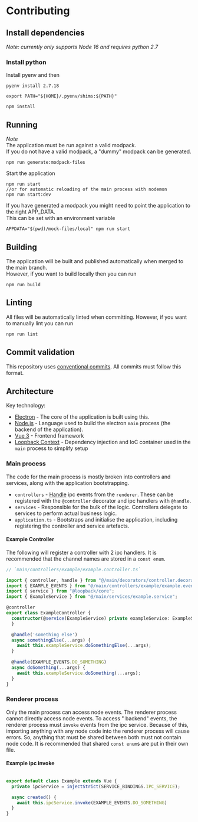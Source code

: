 # Contributing

## Install dependencies

_Note: currently only supports Node 16 and requires python 2.7_

### Install python

Install pyenv and then 

```shell
pyenv install 2.7.18
```

```shell
export PATH="${HOME}/.pyenv/shims:${PATH}"
```

```
npm install
```

## Running

_Note_  
The application must be run against a valid modpack.  
If you do not have a valid modpack, a "dummy" modpack can be generated.

```shell
npm run generate:modpack-files
```

Start the application
```
npm run start
//or for automatic reloading of the main process with nodemon
npm run start:dev
```

If you have generated a modpack you might need to point the application to the right APP_DATA.  
This can be set with an environment variable

```shell
APPDATA="$(pwd)/mock-files/local" npm run start
```

## Building 

The application will be built and published automatically when merged to the main branch.  
However, if you want to build locally then you can run
```
npm run build
```

## Linting

All files will be automatically linted when committing. However, if you want to manually lint you can run

```
npm run lint
```

## Commit validation

This repository uses [conventional commits](https://www.conventionalcommits.org/en/v1.0.0/). All commits must follow this format.

## Architecture

Key technology:

- [Electron](https://www.electronjs.org/) - The core of the application is built using this.
- [Node.js](https://nodejs.org/en/) - Language used to build the electron `main` process (the backend of the application).
- [Vue 3](https://vuejs.org/) - Frontend framework
- [Loopback Context](https://loopback.io/doc/en/lb4/Context.html) - Dependency injection and IoC container used in the `main` process to simplify setup 

### Main process

The code for the main process is mostly broken into controllers and services, along with the application bootstrapping.

- `controllers` -  [Handle](https://www.electronjs.org/docs/latest/api/ipc-main#ipcmainhandlechannel-listener) ipc events from the `renderer`. These can be registered with the `@controller` decorator and ipc handlers with `@handle`.
- `services` - Responsible for the bulk of the logic. Controllers delegate to services to perform actual business logic.
- `application.ts` - Bootstraps and initialise the application, including registering the controller and service artefacts.

#### Example Controller

The following will register a controller with 2 ipc handlers.
It is recommended that the channel names are stored in a `const enum`.
```typescript
// `main/controllers/example/example.controller.ts`

import { controller, handle } from "@/main/decorators/controller.decorator";
import { EXAMPLE_EVENTS } from "@/main/controllers/example/example.events";
import { service } from "@loopback/core";
import { ExampleService } from "@/main/services/example.service";

@controller
export class ExampleController {
  constructor(@service(ExampleService) private exampleService: ExampleService) {
  }

  @handle('something else')
  async somethingElse(...args) {
    await this.exampleService.doSomethingElse(...args);
  }
  
  @handle(EXAMPLE_EVENTS.DO_SOMETHING)
  async doSomething(...args) {
    await this.exampleService.doSomething(...args);
  }
}
```

### Renderer process

Only the main process can access node events. The renderer process cannot directly access node events. To access "
backend" events, the renderer process must `invoke` events from the ipc service.
Because of this, importing anything with any node code into the renderer process will cause errors.
So, anything that must be shared between both must not contain node code. It is recommended that shared `const enum`s are put in their own file.

#### Example ipc invoke

```typescript

export default class Example extends Vue {
  private ipcService = injectStrict(SERVICE_BINDINGS.IPC_SERVICE);

  async created() {
    await this.ipcService.invoke(EXAMPLE_EVENTS.DO_SOMETHING)
  }
}

```

